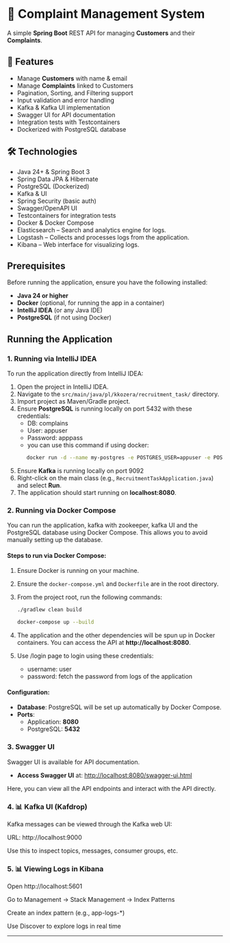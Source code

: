 # 📝 Complaint Management System

A simple **Spring Boot** REST API for managing **Customers** and their **Complaints**.

## 🚀 Features

- Manage **Customers** with name & email
- Manage **Complaints** linked to Customers
- Pagination, Sorting, and Filtering support
- Input validation and error handling
- Kafka & Kafka UI implementation
- Swagger UI for API documentation
- Integration tests with Testcontainers
- Dockerized with PostgreSQL database

## 🛠️ Technologies

- Java 24+ & Spring Boot 3
- Spring Data JPA & Hibernate
- PostgreSQL (Dockerized)
- Kafka & UI
- Spring Security (basic auth)
- Swagger/OpenAPI UI
- Testcontainers for integration tests
- Docker & Docker Compose
- Elasticsearch – Search and analytics engine for logs. 
- Logstash – Collects and processes logs from the application.
- Kibana – Web interface for visualizing logs.

## Prerequisites

Before running the application, ensure you have the following installed:

- **Java 24 or higher**
- **Docker** (optional, for running the app in a container)
- **IntelliJ IDEA** (or any Java IDE)
- **PostgreSQL** (if not using Docker)

## Running the Application

### 1. **Running via IntelliJ IDEA**

To run the application directly from IntelliJ IDEA:

1. Open the project in IntelliJ IDEA.
2. Navigate to the `src/main/java/pl/kkozera/recruitment_task/` directory.
3. Import project as Maven/Gradle project.
2. Ensure **PostgreSQL** is running locally on port 5432 with these credentials:
    - DB: complains
    - User: appuser
    - Password: apppass
    - you can use this command if using docker:
    ```bash
       docker run -d --name my-postgres -e POSTGRES_USER=appuser -e POSTGRES_PASSWORD=apppass -e POSTGRES_DB=complains -p 5432:5432 postgres:15
    ```
3. Ensure **Kafka** is running locally on port 9092
4. Right-click on the main class (e.g., `RecruitmentTaskApplication.java`) and select **Run**.
5. The application should start running on **localhost:8080**.

### 2. **Running via Docker Compose**

You can run the application, kafka with zookeeper, kafka UI and the PostgreSQL database using Docker Compose. This
allows you to avoid manually setting up the database.

#### Steps to run via Docker Compose:

1. Ensure Docker is running on your machine.
2. Ensure the `docker-compose.yml` and `Dockerfile` are in the root directory.
3. From the project root, run the following commands:
    ```bash
    ./gradlew clean build
    ```
    ```bash
    docker-compose up --build
    ```

4. The application and the other dependencies will be spun up in Docker containers. You can access the API at **http://localhost:8080**.
5. Use /login page to login using these credentials:
    - username: user
    - password: fetch the password from logs of the application

#### Configuration:

- **Database**: PostgreSQL will be set up automatically by Docker Compose.
- **Ports**:
    - Application: **8080**
    - PostgreSQL: **5432**

### 3. **Swagger UI**

Swagger UI is available for API documentation.

- **Access Swagger UI** at: [http://localhost:8080/swagger-ui.html](http://localhost:8080/swagger-ui.html)

Here, you can view all the API endpoints and interact with the API directly.

### 4. 📊 Kafka UI (Kafdrop)

Kafka messages can be viewed through the Kafka web UI:

URL: http://localhost:9000

Use this to inspect topics, messages, consumer groups, etc.

### 5. 📊 Viewing Logs in Kibana
Open http://localhost:5601

Go to Management → Stack Management → Index Patterns

Create an index pattern (e.g., app-logs-*)

Use Discover to explore logs in real time

---